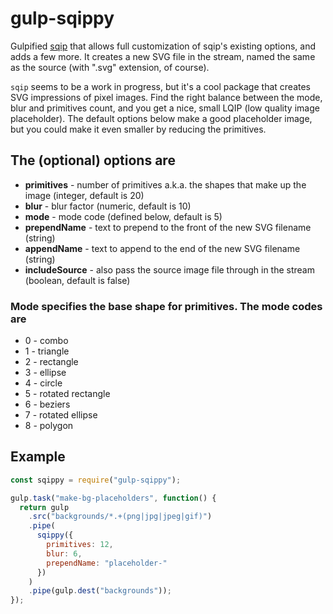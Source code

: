 # gulp-sqippy

Gulpified [sqip](https://www.npmjs.com/package/sqip) that allows full customization of sqip's existing options, and adds a few more. It creates a new SVG file in the stream, named the same as the source (with ".svg" extension, of course).

`sqip` seems to be a work in progress, but it's a cool package that creates SVG impressions of pixel images. Find the right balance between the mode, blur and primitives count, and you get a nice, small LQIP (low quality image placeholder). The default options below make a good placeholder image, but you could make it even smaller by reducing the primitives.

## The (optional) options are

- **primitives** - number of primitives a.k.a. the shapes that make up the image (integer, default is 20)
- **blur** - blur factor (numeric, default is 10)
- **mode** - mode code (defined below, default is 5)
- **prependName** - text to prepend to the front of the new SVG filename (string)
- **appendName** - text to append to the end of the new SVG filename (string)
- **includeSource** - also pass the source image file through in the stream (boolean, default is false)

### Mode specifies the base shape for primitives. The mode codes are

- 0 - combo
- 1 - triangle
- 2 - rectangle
- 3 - ellipse
- 4 - circle
- 5 - rotated rectangle
- 6 - beziers
- 7 - rotated ellipse
- 8 - polygon

## Example

```js
const sqippy = require("gulp-sqippy");

gulp.task("make-bg-placeholders", function() {
  return gulp
    .src("backgrounds/*.+(png|jpg|jpeg|gif)")
    .pipe(
      sqippy({
        primitives: 12,
        blur: 6,
        prependName: "placeholder-"
      })
    )
    .pipe(gulp.dest("backgrounds"));
});
```
